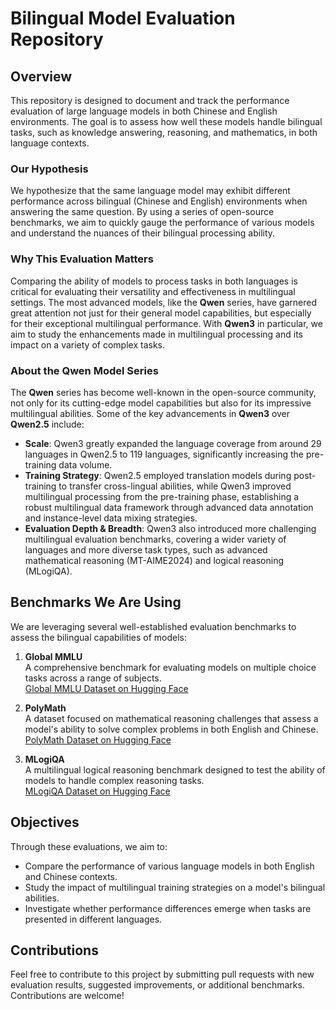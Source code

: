 # Bilingual Model Evaluation Repository

## Overview

This repository is designed to document and track the performance evaluation of large language models in both Chinese and English environments. The goal is to assess how well these models handle bilingual tasks, such as knowledge answering, reasoning, and mathematics, in both language contexts.

### Our Hypothesis
We hypothesize that the same language model may exhibit different performance across bilingual (Chinese and English) environments when answering the same question. By using a series of open-source benchmarks, we aim to quickly gauge the performance of various models and understand the nuances of their bilingual processing ability.

### Why This Evaluation Matters

Comparing the ability of models to process tasks in both languages is critical for evaluating their versatility and effectiveness in multilingual settings. The most advanced models, like the **Qwen** series, have garnered great attention not just for their general model capabilities, but especially for their exceptional multilingual performance. With **Qwen3** in particular, we aim to study the enhancements made in multilingual processing and its impact on a variety of complex tasks.

### About the Qwen Model Series

The **Qwen** series has become well-known in the open-source community, not only for its cutting-edge model capabilities but also for its impressive multilingual abilities. Some of the key advancements in **Qwen3** over **Qwen2.5** include:

- **Scale**: Qwen3 greatly expanded the language coverage from around 29 languages in Qwen2.5 to 119 languages, significantly increasing the pre-training data volume.
- **Training Strategy**: Qwen2.5 employed translation models during post-training to transfer cross-lingual abilities, while Qwen3 improved multilingual processing from the pre-training phase, establishing a robust multilingual data framework through advanced data annotation and instance-level data mixing strategies.
- **Evaluation Depth & Breadth**: Qwen3 also introduced more challenging multilingual evaluation benchmarks, covering a wider variety of languages and more diverse task types, such as advanced mathematical reasoning (MT-AIME2024) and logical reasoning (MLogiQA).

## Benchmarks We Are Using

We are leveraging several well-established evaluation benchmarks to assess the bilingual capabilities of models:

1. **Global MMLU**  
   A comprehensive benchmark for evaluating models on multiple choice tasks across a range of subjects.  
   [Global MMLU Dataset on Hugging Face](https://huggingface.co/datasets/CohereLabs/Global-MMLU/viewer/en?views%5B%5D=en_test)

2. **PolyMath**  
   A dataset focused on mathematical reasoning challenges that assess a model's ability to solve complex problems in both English and Chinese.  
   [PolyMath Dataset on Hugging Face](https://huggingface.co/datasets/Qwen/PolyMath)

3. **MLogiQA**  
   A multilingual logical reasoning benchmark designed to test the ability of models to handle complex reasoning tasks.  
   [MLogiQA Dataset on Hugging Face](https://huggingface.co/datasets/Qwen/P-MMEval/viewer/mlogiqa/test?p=7)

## Objectives

Through these evaluations, we aim to:

- Compare the performance of various language models in both English and Chinese contexts.
- Study the impact of multilingual training strategies on a model's bilingual abilities.
- Investigate whether performance differences emerge when tasks are presented in different languages.

## Contributions

Feel free to contribute to this project by submitting pull requests with new evaluation results, suggested improvements, or additional benchmarks. Contributions are welcome!
